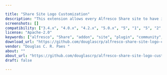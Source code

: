 ```yaml
---

title: "Share Site Logo Customization"
description: "This extension allows every Alfresco Share site to have its own logo. Owner Douglas C. R. Paes ‌ Versions Community 3.4.x Community 4.0.x Community 4.2.x Community 5.0.x Community 5 . 1 .x Community 5 . 2 .x Enterprise 3.2 Enterprise 3.2r Enterprise 3.3.x Enterprise 3.4.x Enterprise 4.0.x Enterprise 4.1.x Enterprise 4.2.x Enterprise 5.0.x Enterprise 5 . 1 .x Enterprise 5 . 2 .x License Type Apache Project Page GitHub - dgcloud/alfresco-share-site-logo-customization: This addon will allow you to set a different logo for each Alfr… Download Page Tags alfresco, Share, site, logo Component Type Share Theme Extension Points Share Custom Page Installation AMP Products Repository, Share Web Client"
screenshots: []
compatibility: ["3.4.x", "4.0.x", "4.2.x", "5.0.x", "5", "1", "5", "2", "3.2", "3.2r", "3.3.x", "3.4.x", "4.0.x", "4.1.x", "4.2.x", "5.0.x", "5", "1", "5", "2"]
license: "Apache-2.0"
keywords: ["alfresco", "Share", "addon", "site", "plugin", "community", "logo"]
download_url: "https://github.com/douglascrp/alfresco-share-site-logo-customization"
vendor: "Douglas C. R. Paes ‌"
about: ""
about_url: "https://github.com/douglascrp/alfresco-share-site-logo-customization"
draft: false

---
```

